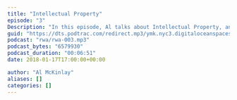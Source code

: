```yaml
---
title: "Intellectual Property"
episode: "3"
Description: "In this episode, Al talks about Intellectual Property, and how he thinks it has gone too far."
guid: "https://dts.podtrac.com/redirect.mp3/ymk.nyc3.digitaloceanspaces.com/rwa-3.mp3"
podcast: "rwa/rwa-003.mp3"
podcast_bytes: "6579930"
podcast_duration: "00:06:51"
date: 2018-01-17T17:00:00+00:00

author: "Al McKinlay"
aliases: []
categories: []
---
```

